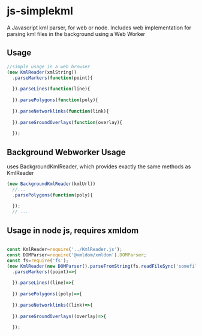 # js-simplekml
A Javascript kml parser, for web or node.
Includes web implementation for parsing kml files in the background using a Web Worker 

## Usage
```js
//simple usage in a web browser
(new KmlReader(xmlString))
  .parseMarkers(function(point){      
       
  }).parseLines(function(line){
                
  }).parsePolygons(function(poly){
                
  }).parseNetworklinks(function(link){
                
  }).parseGroundOverlays(function(overlay){
                
  });

```
## Background Webworker Usage
uses BackgroundKmlReader, which provides exactly the same methods as KmlReader
```js
(new BackgroundKmlReader(kmlUrl))
  //...
  .parsePolygons(function(poly){
  
  });
  // ...
```


## Usage in node js, requires xmldom
```js

const KmlReader=require('../KmlReader.js');
const DOMParser=require('@xmldom/xmldom').DOMParser;
const fs=require('fs');
(new KmlReader(new DOMParser().parseFromString(fs.readFileSync('somefile.kml').toString())))
  .parseMarkers((point)=>{      
       
  }).parseLines((line)=>{
                
  }).parsePolygons((poly)=>{
                
  }).parseNetworklinks((link)=>{
                
  }).parseGroundOverlays((overlay)=>{
                
  });
